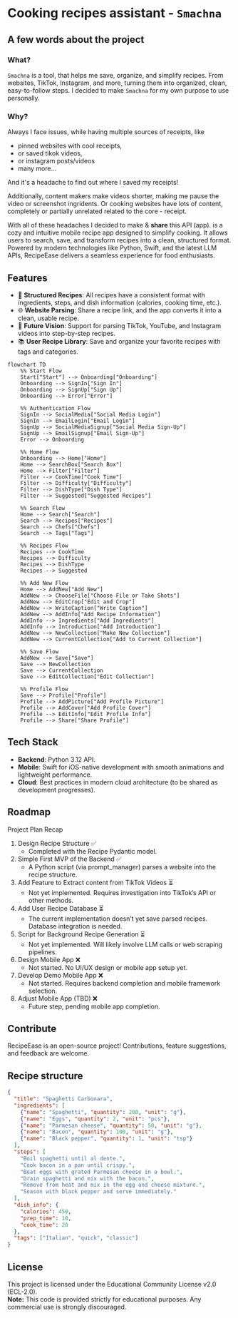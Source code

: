 # Cooking recipes assistant - `Smachna` 
## A few words about the project
### What?
`Smachna` is a tool, that helps me save, organize, and simplify recipes. 
From websites, TikTok, Instagram, and more, turning them into organized, clean, easy-to-follow steps.
I decided to make `Smachna` for my own purpose to use personally. 

### Why?
Always I face issues, while having multiple sources of receipts, like
- pinned websites with cool receipts, 
- or saved tikok videos,
- or instagram posts/videos
- many more... 

And it's a headache to find out where I saved my receipts! 

Additionally, content makers make videos shorter, making me pause the video or screenshot ingridents.
Or cooking websites have lots of content, completely or partially unrelated related to the core - receipt.

With all of these headaches I decided to make & **share** this API (app).
is a cozy and intuitive mobile recipe app designed to simplify cooking. It allows users to search, save, and transform recipes into a clean, structured format. Powered by modern technologies like Python, Swift, and the latest LLM APIs, RecipeEase delivers a seamless experience for food enthusiasts.  

## Features  
- 🥗 **Structured Recipes**: All recipes have a consistent format with ingredients, steps, and dish information (calories, cooking time, etc.).  
- 🌐 **Website Parsing**: Share a recipe link, and the app converts it into a clean, usable recipe.  
- 🎥 **Future Vision**: Support for parsing TikTok, YouTube, and Instagram videos into step-by-step recipes.  
- 📚 **User Recipe Library**: Save and organize your favorite recipes with tags and categories.  
```mermaid
flowchart TD
    %% Start Flow
    Start["Start"] --> Onboarding["Onboarding"]
    Onboarding --> SignIn["Sign In"]
    Onboarding --> SignUp["Sign Up"]
    Onboarding --> Error["Error"]

    %% Authentication Flow
    SignIn --> SocialMedia["Social Media Login"]
    SignIn --> EmailLogin["Email Login"]
    SignUp --> SocialMediaSignup["Social Media Sign-Up"]
    SignUp --> EmailSignup["Email Sign-Up"]
    Error --> Onboarding

    %% Home Flow
    Onboarding --> Home["Home"]
    Home --> SearchBox["Search Box"]
    Home --> Filter["Filter"]
    Filter --> CookTime["Cook Time"]
    Filter --> Difficulty["Difficulty"]
    Filter --> DishType["Dish Type"]
    Filter --> Suggested["Suggested Recipes"]

    %% Search Flow
    Home --> Search["Search"]
    Search --> Recipes["Recipes"]
    Search --> Chefs["Chefs"]
    Search --> Tags["Tags"]

    %% Recipes Flow
    Recipes --> CookTime
    Recipes --> Difficulty
    Recipes --> DishType
    Recipes --> Suggested

    %% Add New Flow
    Home --> AddNew["Add New"]
    AddNew --> ChooseFile["Choose File or Take Shots"]
    AddNew --> EditCrop["Edit and Crop"]
    AddNew --> WriteCaption["Write Caption"]
    AddNew --> AddInfo["Add Recipe Information"]
    AddInfo --> Ingredients["Add Ingredients"]
    AddInfo --> Introduction["Add Introduction"]
    AddNew --> NewCollection["Make New Collection"]
    AddNew --> CurrentCollection["Add to Current Collection"]

    %% Save Flow
    AddNew --> Save["Save"]
    Save --> NewCollection
    Save --> CurrentCollection
    Save --> EditCollection["Edit Collection"]

    %% Profile Flow
    Save --> Profile["Profile"]
    Profile --> AddPicture["Add Profile Picture"]
    Profile --> AddCover["Add Profile Cover"]
    Profile --> EditInfo["Edit Profile Info"]
    Profile --> Share["Share Profile"]
```
## Tech Stack  
- **Backend**: Python 3.12 API.  
- **Mobile**: Swift for iOS-native development with smooth animations and lightweight performance.  
- **Cloud**: Best practices in modern cloud architecture (to be shared as development progresses).  

## Roadmap  
Project Plan Recap
1. Design Recipe Structure ✅ 
   - Completed with the Recipe Pydantic model.
2. Simple First MVP of the Backend ✅ 
   - A Python script (via prompt_manager) parses a website into the recipe structure.
3. Add Feature to Extract content from TikTok Videos ⏳
   - Not yet implemented. Requires investigation into TikTok’s API or other methods.
4. Add User Recipe Database ⏳ 
   - The current implementation doesn’t yet save parsed recipes. Database integration is needed.
5. Script for Background Recipe Generation ⏳
   - Not yet implemented. Will likely involve LLM calls or web scraping pipelines.
6. Design Mobile App ❌
   - Not started. No UI/UX design or mobile app setup yet.
7. Develop Demo Mobile App ❌
   - Not started. Requires backend completion and mobile framework selection.
8. Adjust Mobile App (TBD) ❌
   - Future step, pending mobile app completion.

## Contribute  
RecipeEase is an open-source project! Contributions, feature suggestions, and feedback are welcome.  

## Recipe structure
```json
{
  "title": "Spaghetti Carbonara",
  "ingredients": [
    {"name": "Spaghetti", "quantity": 200, "unit": "g"},
    {"name": "Eggs", "quantity": 2, "unit": "pcs"},
    {"name": "Parmesan cheese", "quantity": 50, "unit": "g"},
    {"name": "Bacon", "quantity": 100, "unit": "g"},
    {"name": "Black pepper", "quantity": 1, "unit": "tsp"}
  ],
  "steps": [
    "Boil spaghetti until al dente.",
    "Cook bacon in a pan until crispy.",
    "Beat eggs with grated Parmesan cheese in a bowl.",
    "Drain spaghetti and mix with the bacon.",
    "Remove from heat and mix in the egg and cheese mixture.",
    "Season with black pepper and serve immediately."
  ],
  "dish_info": {
    "calories": 450,
    "prep_time": 10,
    "cook_time": 20
  },
  "tags": ["Italian", "quick", "classic"]
}
```

## License
This project is licensed under the Educational Community License v2.0 (ECL-2.0).  
**Note:** This code is provided strictly for educational purposes. Any commercial use is strongly discouraged.